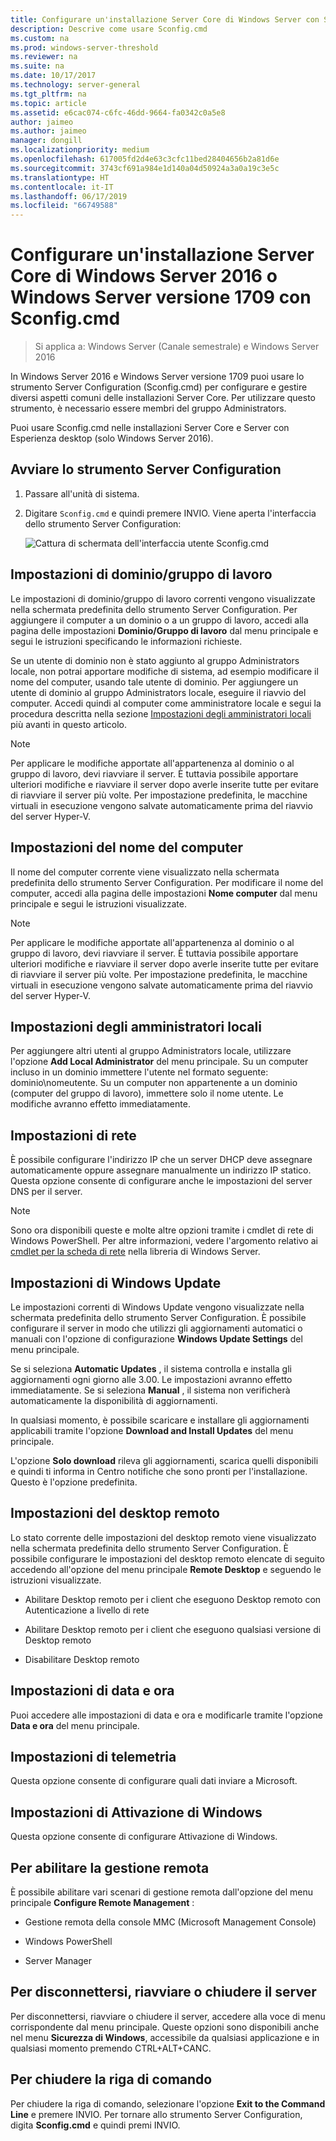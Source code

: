 ```yaml
---
title: Configurare un'installazione Server Core di Windows Server con Sconfig.cmd
description: Descrive come usare Sconfig.cmd
ms.custom: na
ms.prod: windows-server-threshold
ms.reviewer: na
ms.suite: na
ms.date: 10/17/2017
ms.technology: server-general
ms.tgt_pltfrm: na
ms.topic: article
ms.assetid: e6cac074-c6fc-46dd-9664-fa0342c0a5e8
author: jaimeo
ms.author: jaimeo
manager: dongill
ms.localizationpriority: medium
ms.openlocfilehash: 617005fd2d4e63c3cfc11bed28404656b2a81d6e
ms.sourcegitcommit: 3743cf691a984e1d140a04d50924a3a0a19c3e5c
ms.translationtype: HT
ms.contentlocale: it-IT
ms.lasthandoff: 06/17/2019
ms.locfileid: "66749588"
---
```

# <a name="configure-a-server-core-installation-of-windows-server-2016-or-windows-server-version-1709-with-sconfigcmd"></a>Configurare un'installazione Server Core di Windows Server 2016 o Windows Server versione 1709 con Sconfig.cmd

> Si applica a: Windows Server (Canale semestrale) e Windows Server 2016

In Windows Server 2016 e Windows Server versione 1709 puoi usare lo strumento Server Configuration (Sconfig.cmd) per configurare e gestire diversi aspetti comuni delle installazioni Server Core. Per utilizzare questo strumento, è necessario essere membri del gruppo Administrators.

Puoi usare Sconfig.cmd nelle installazioni Server Core e Server con Esperienza desktop (solo Windows Server 2016).

## <a name="start-the-server-configuration-tool"></a>Avviare lo strumento Server Configuration

1. Passare all'unità di sistema.

2. Digitare `Sconfig.cmd` e quindi premere INVIO. Viene aperta l'interfaccia dello strumento Server Configuration:

    ![Cattura di schermata dell'interfaccia utente Sconfig.cmd](media/mainsconfigpage.png)

## <a name="domainworkgroup-settings"></a>Impostazioni di dominio/gruppo di lavoro

Le impostazioni di dominio/gruppo di lavoro correnti vengono visualizzate nella schermata predefinita dello strumento Server Configuration. Per aggiungere il computer a un dominio o a un gruppo di lavoro, accedi alla pagina delle impostazioni **Dominio/Gruppo di lavoro** dal menu principale e segui le istruzioni specificando le informazioni richieste.

Se un utente di dominio non è stato aggiunto al gruppo Administrators locale, non potrai apportare modifiche di sistema, ad esempio modificare il nome del computer, usando tale utente di dominio. Per aggiungere un utente di dominio al gruppo Administrators locale, eseguire il riavvio del computer. Accedi quindi al computer come amministratore locale e segui la procedura descritta nella sezione [Impostazioni degli amministratori locali](#local-administrator-settings) più avanti in questo articolo.

> [!NOTE]
> Per applicare le modifiche apportate all'appartenenza al dominio o al gruppo di lavoro, devi riavviare il server. È tuttavia possibile apportare ulteriori modifiche e riavviare il server dopo averle inserite tutte per evitare di riavviare il server più volte. Per impostazione predefinita, le macchine virtuali in esecuzione vengono salvate automaticamente prima del riavvio del server Hyper-V.

## <a name="computer-name-settings"></a>Impostazioni del nome del computer

Il nome del computer corrente viene visualizzato nella schermata predefinita dello strumento Server Configuration. Per modificare il nome del computer, accedi alla pagina delle impostazioni **Nome computer** dal menu principale e segui le istruzioni visualizzate.

> [!NOTE]
> Per applicare le modifiche apportate all'appartenenza al dominio o al gruppo di lavoro, devi riavviare il server. È tuttavia possibile apportare ulteriori modifiche e riavviare il server dopo averle inserite tutte per evitare di riavviare il server più volte. Per impostazione predefinita, le macchine virtuali in esecuzione vengono salvate automaticamente prima del riavvio del server Hyper-V.

## <a name="local-administrator-settings"></a>Impostazioni degli amministratori locali

Per aggiungere altri utenti al gruppo Administrators locale, utilizzare l'opzione **Add Local Administrator** del menu principale. Su un computer incluso in un dominio immettere l'utente nel formato seguente: dominio\nomeutente. Su un computer non appartenente a un dominio (computer del gruppo di lavoro), immettere solo il nome utente. Le modifiche avranno effetto immediatamente.

## <a name="network-settings"></a>Impostazioni di rete

È possibile configurare l'indirizzo IP che un server DHCP deve assegnare automaticamente oppure assegnare manualmente un indirizzo IP statico. Questa opzione consente di configurare anche le impostazioni del server DNS per il server.

> [!NOTE]
> Sono ora disponibili queste e molte altre opzioni tramite i cmdlet di rete di Windows PowerShell. Per altre informazioni, vedere l'argomento relativo ai [cmdlet per la scheda di rete](https://docs.microsoft.com/powershell/module/netadapter/?view=win10-ps) nella libreria di Windows Server.

## <a name="windows-update-settings"></a>Impostazioni di Windows Update

Le impostazioni correnti di Windows Update vengono visualizzate nella schermata predefinita dello strumento Server Configuration. È possibile configurare il server in modo che utilizzi gli aggiornamenti automatici o manuali con l'opzione di configurazione **Windows Update Settings** del menu principale.

Se si seleziona **Automatic Updates** , il sistema controlla e installa gli aggiornamenti ogni giorno alle 3.00. Le impostazioni avranno effetto immediatamente. Se si seleziona **Manual** , il sistema non verificherà automaticamente la disponibilità di aggiornamenti.

In qualsiasi momento, è possibile scaricare e installare gli aggiornamenti applicabili tramite l'opzione **Download and Install Updates** del menu principale.

L'opzione **Solo download** rileva gli aggiornamenti, scarica quelli disponibili e quindi ti informa in Centro notifiche che sono pronti per l'installazione. Questo è l'opzione predefinita.

## <a name="remote-desktop-settings"></a>Impostazioni del desktop remoto

Lo stato corrente delle impostazioni del desktop remoto viene visualizzato nella schermata predefinita dello strumento Server Configuration. È possibile configurare le impostazioni del desktop remoto elencate di seguito accedendo all'opzione del menu principale **Remote Desktop** e seguendo le istruzioni visualizzate.

- Abilitare Desktop remoto per i client che eseguono Desktop remoto con Autenticazione a livello di rete

- Abilitare Desktop remoto per i client che eseguono qualsiasi versione di Desktop remoto

- Disabilitare Desktop remoto

## <a name="date-and-time-settings"></a>Impostazioni di data e ora

Puoi accedere alle impostazioni di data e ora e modificarle tramite l'opzione **Data e ora** del menu principale.

## <a name="telemetry-settings"></a>Impostazioni di telemetria

Questa opzione consente di configurare quali dati inviare a Microsoft.

## <a name="windows-activation-settings"></a>Impostazioni di Attivazione di Windows

Questa opzione consente di configurare Attivazione di Windows.

## <a name="to-enable-remote-management"></a>Per abilitare la gestione remota

È possibile abilitare vari scenari di gestione remota dall'opzione del menu principale **Configure Remote Management** :

- Gestione remota della console MMC (Microsoft Management Console)

- Windows PowerShell

- Server Manager  

## <a name="to-log-off-restart-or-shut-down-the-server"></a>Per disconnettersi, riavviare o chiudere il server

Per disconnettersi, riavviare o chiudere il server, accedere alla voce di menu corrispondente dal menu principale. Queste opzioni sono disponibili anche nel menu **Sicurezza di Windows**, accessibile da qualsiasi applicazione e in qualsiasi momento premendo CTRL+ALT+CANC.  

## <a name="to-exit-to-the-command-line"></a>Per chiudere la riga di comando
  
Per chiudere la riga di comando, selezionare l'opzione **Exit to the Command Line** e premere INVIO. Per tornare allo strumento Server Configuration, digita **Sconfig.cmd** e quindi premi INVIO.

